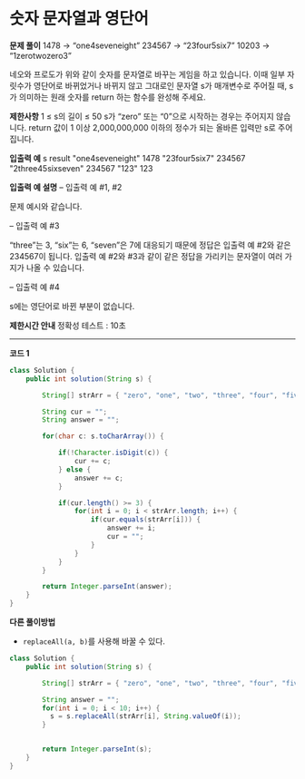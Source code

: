 # 숫자 문자열과 영단어

**문제 풀이**
1478 → “one4seveneight”
234567 → “23four5six7”
10203 → “1zerotwozero3”

네오와 프로도가 위와 같이 숫자를 문자열로 바꾸는 게임을 하고 있습니다. 이때 일부 자릿수가 영단어로 바뀌었거나 바뀌지 않고 그대로인 문자열 s가 매개변수로 주어질 때, s가 의미하는 원래 숫자를 return 하는 함수를 완성해 주세요.

**제한사항**
1 ≤ s의 길이 ≤ 50
s가 “zero” 또는 “0”으로 시작하는 경우는 주어지지 않습니다.
return 값이 1 이상 2,000,000,000 이하의 정수가 되는 올바른 입력만 s로 주어집니다.

**입출력 예**
s result
"one4seveneight" 1478
"23four5six7" 234567
"2three45sixseven" 234567
"123" 123

**입출력 예 설명**
– 입출력 예 #1, #2

문제 예시와 같습니다.

– 입출력 예 #3

“three”는 3, “six”는 6, “seven”은 7에 대응되기 때문에 정답은 입출력 예 #2와 같은 234567이 됩니다.
입출력 예 #2와 #3과 같이 같은 정답을 가리키는 문자열이 여러 가지가 나올 수 있습니다.

– 입출력 예 #4

s에는 영단어로 바뀐 부분이 없습니다.

**제한시간 안내**
정확성 테스트 : 10초

---

**코드 1**

```java
class Solution {
    public int solution(String s) {

        String[] strArr = { "zero", "one", "two", "three", "four", "five", "six", "seven", "eight", "nine"};

        String cur = "";
        String answer = "";

        for(char c: s.toCharArray()) {

            if(!Character.isDigit(c)) {
                cur += c;
            } else {
                answer += c;
            }

            if(cur.length() >= 3) {
                for(int i = 0; i < strArr.length; i++) {
                    if(cur.equals(strArr[i])) {
                        answer += i;
                        cur = "";
                    }
                }
            }
        }

        return Integer.parseInt(answer);
    }
}
```

**다른 풀이방법**

- `replaceAll(a, b)`를 사용해 바꿀 수 있다.

```java
class Solution {
    public int solution(String s) {

        String[] strArr = { "zero", "one", "two", "three", "four", "five", "six", "seven", "eight", "nine"};

        String answer = "";
        for(int i = 0; i < 10; i++) {
          s = s.replaceAll(strArr[i], String.valueOf(i));
        }


        return Integer.parseInt(s);
    }
}
```
